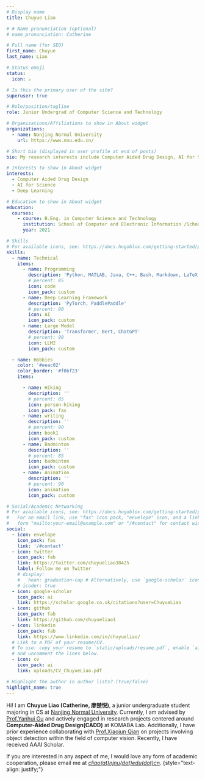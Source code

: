```yaml
---
# Display name
title: Chuyue Liao

# # Name pronunciation (optional)
# name_pronunciation: Catherine

# Full name (for SEO)
first_name: Chuyue
last_name: Liao

# Status emoji
status:
  icon: ☕️

# Is this the primary user of the site?
superuser: true

# Role/position/tagline
role: Junior Undergrad of Computer Science and Technology

# Organizations/Affiliations to show in About widget
organizations:
  - name: Nanjing Normal University
    url: https://www.nnu.edu.cn/

# Short bio (displayed in user profile at end of posts)
bio: My research interests include Computer Aided Drug Design, AI for Science and Deep Learning.

# Interests to show in About widget
interests:
  - Computer Aided Drug Design
  - AI for Science
  - Deep Learning

# Education to show in About widget
education:
  courses:
    - course: B.Eng. in Computer Science and Technology
      institution: School of Computer and Electronic Information /School of Artificial Intelligence
      year: 2021

# Skills
# For available icons, see: https://docs.hugoblox.com/getting-started/page-builder/#icons
skills:
  - name: Technical
    items:
      - name: Programming
        description: 'Python, MATLAB, Java, C++, Bash, Markdown, LaTeX, HTML'
        # percent: 85
        icon: code
        icon_pack: custom    
      - name: Deep Learning Framework
        description: 'PyTorch, PaddlePaddle'
        # percent: 90
        icon: AI
        icon_pack: custom
      - name: Large Model
        description: 'Transformer, Bert, ChatGPT'
        # percent: 90
        icon: LLM2
        icon_pack: custom     

  - name: Hobbies
    color: '#eeac02'
    color_border: '#f0bf23'
    items:

      - name: Hiking
        description: ''
        # percent: 85
        icon: person-hiking
        icon_pack: fas
      - name: writing
        description: ''
        # percent: 90
        icon: book1
        icon_pack: custom
      - name: Badminton
        description: ''
        # percent: 85
        icon: badminton
        icon_pack: custom
      - name: Animation
        description: ''
        # percent: 90
        icon: animation
        icon_pack: custom

# Social/Academic Networking
# For available icons, see: https://docs.hugoblox.com/getting-started/page-builder/#icons
#   For an email link, use "fas" icon pack, "envelope" icon, and a link in the
#   form "mailto:your-email@example.com" or "/#contact" for contact widget.
social:
  - icon: envelope
    icon_pack: fas
    link: '/#contact'
  - icon: twitter
    icon_pack: fab
    link: https://twitter.com/chuyueliao38425
    label: Follow me on Twitter
    # display:
    #   hean: graduation-cap # Alternatively, use `google-scholar` icon from `ai` icon pack
    # icoder: true
  - icon: google-scholar
    icon_pack: ai
    link: https://scholar.google.co.uk/citations?user=ChuyueLiao
  - icon: github
    icon_pack: fab
    link: https://github.com/chuyueliao1
  - icon: linkedin
    icon_pack: fab
    link: https://www.linkedin.com/in/chuyueliao/
  # Link to a PDF of your resume/CV.
  # To use: copy your resume to `static/uploads/resume.pdf`, enable `ai` icons in `params.yaml`,
  # and uncomment the lines below.
  - icon: cv
    icon_pack: ai
    link: uploads/CV_ChuyueLiao.pdf

# Highlight the author in author lists? (true/false)
highlight_name: true
---
```


Hi! I am **Chuyue Liao (Catherine, 廖楚悦)**, a junior undergraduate student majoring in CS at [Nanjing Normal University](https://www.nnu.edu.cn/). Currently, I am advised by [Prof.Yanhui Gu](http://ceai.njnu.edu.cn/user/?ID=komaba461) and actively engaged in research projects centered around **Computer-Aided Drug Design(CADD)** at KOMABA Lab. Additionally, I have prior experience collaborating with [Prof.Xiaojun Qian](http://223.2.10.226/user/?ID=05160) on projects involving object detection within the field of computer vision. Recently, I have received AAAI Scholar.

If you are interested in any aspect of me, I would love any form of academic cooperation, please email me at _[cliao(at)njnu(dot)edu(dot)cn](mailto:cliao@njnu.edu.cn)_.
{style="text-align: justify;"}
